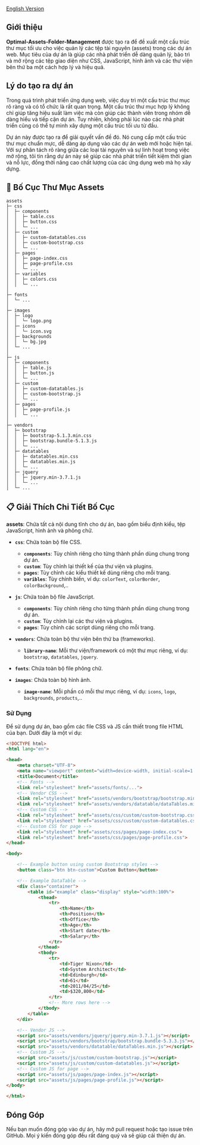 [English Version](./README_en.md)

## Giới thiệu

**Optimal-Assets-Folder-Management** được tạo ra để đề xuất một cấu trúc thư mục tối ưu cho việc quản lý các tệp tài nguyên (assets) trong các dự án web. Mục tiêu của dự án là giúp các nhà phát triển dễ dàng quản lý, bảo trì và mở rộng các tệp giao diện như CSS, JavaScript, hình ảnh và các thư viện bên thứ ba một cách hợp lý và hiệu quả.

## Lý do tạo ra dự án

Trong quá trình phát triển ứng dụng web, việc duy trì một cấu trúc thư mục rõ ràng và có tổ chức là rất quan trọng. Một cấu trúc thư mục hợp lý không chỉ giúp tăng hiệu suất làm việc mà còn giúp các thành viên trong nhóm dễ dàng hiểu và tiếp cận dự án. Tuy nhiên, không phải lúc nào các nhà phát triển cũng có thể tự mình xây dựng một cấu trúc tối ưu từ đầu.

Dự án này được tạo ra để giải quyết vấn đề đó. Nó cung cấp một cấu trúc thư mục chuẩn mực, dễ dàng áp dụng vào các dự án web mới hoặc hiện tại. Với sự phân tách rõ ràng giữa các loại tài nguyên và sự linh hoạt trong việc mở rộng, tôi tin rằng dự án này sẽ giúp các nhà phát triển tiết kiệm thời gian và nỗ lực, đồng thời nâng cao chất lượng của các ứng dụng web mà họ xây dựng.

## 📖 Bố Cục Thư Mục Assets


```
assets
├─ css
│  ├─ components
│  │  ├─ table.css
│  │  ├─ button.css
│  │  └─ ...
│  ├─ custom
│  │  ├─ custom-datatables.css
│  │  ├─ custom-bootstrap.css
│  │  └─ ...
│  ├─ pages
│  │  ├─ page-index.css
│  │  ├─ page-profile.css
│  │  └─ ...
│  ├─ variables
│  │  ├─ colors.css
│  │  └─ ...
│
├─ fonts
│  └─ ...
│
├─ images
│  ├─ logo
│  │  └─ logo.png
│  ├─ icons
│  │  └─ icon.svg
│  ├─ backgrounds
│  │  └─ bg.jpg
│  └─ ...
│
├─ js
│  ├─ components
│  │  ├─ table.js
│  │  ├─ button.js
│  │  └─ ...
│  ├─ custom
│  │  ├─ custom-datatables.js
│  │  ├─ custom-bootstrap.js
│  │  └─ ...
│  ├─ pages
│  │  ├─ page-profile.js
│  │  └─ ...
│
├─ vendors
│  ├─ bootstrap
│  │  ├─ bootstrap-5.1.3.min.css
│  │  ├─ bootstrap.bundle-5.1.3.js
│  │  └─ ...
│  ├─ datatables
│  │  ├─ datatables.min.css
│  │  ├─ datatables.min.js
│  │  └─ ...
│  ├─ jquery
│  │  ├─ jquery.min-3.7.1.js
│  │  └─ ...
│  └─ ...
```

## 📋 Giải Thích Chi Tiết Bố Cục

**assets**: Chứa tất cả nội dung tĩnh cho dự án, bao gồm biểu định kiểu, tệp JavaScript, hình ảnh và phông chữ.

- **`css`**: Chứa toàn bộ file CSS.
  - **`components`**: Tùy chỉnh riêng cho từng thành phần dùng chung trong dự án.
  - **`custom`**: Tùy chỉnh lại thiết kế của thư viện và plugins.
  - **`pages`**: Tùy chỉnh các kiểu thiết kế dùng riêng cho mỗi trang.
  - **`varibles`**: Tùy chỉnh biến, ví dụ: `colorText`, `colorBorder`, `colorBackground`,..

- **`js`**: Chứa toàn bộ file JavaScript.
  - **`components`**: Tùy chỉnh riêng cho từng thành phần dùng chung trong dự án.
  - **`custom`**: Tùy chỉnh lại các thư viện và plugins.
  - **`pages`**: Tùy chỉnh các script dùng riêng cho mỗi trang.

- **`vendors`**: Chứa toàn bộ thư viện bên thứ ba (frameworks).
  - **`library-name`**: Mỗi thư viện/framework có một thư mục riêng, ví dụ: `bootstrap`, `datatables`, `jquery`.

- **`fonts`**: Chứa toàn bộ file phông chữ.

- **`images`**: Chứa toàn bộ hình ảnh.
  - **`image-name`**: Mỗi phần có mỗi thư mục riêng, ví dụ: `icons`, `logo`, `backgrounds`, `products`,..

### Sử Dụng

Để sử dụng dự án, bao gồm các file CSS và JS cần thiết trong file HTML của bạn. Dưới đây là một ví dụ:

```html
<!DOCTYPE html>
<html lang="en">

<head>
    <meta charset="UTF-8">
    <meta name="viewport" content="width=device-width, initial-scale=1.0">
    <title>Document</title>
    <!-- Fonts -->
    <link rel="stylesheet" href="assets/fonts/...">
    <!-- Vendor CSS -->
    <link rel="stylesheet" href="assets/vendors/bootstrap/bootstrap.min-5.3.3.css">
    <link rel="stylesheet" href="assets/vendors/datatable/dataTables.min.css">
    <!-- Custom CSS -->
    <link rel="stylesheet" href="assets/css/custom/custom-bootstrap.css">
    <link rel="stylesheet" href="assets/css/custom/custom-datatables.css">
    <!-- Custom CSS for page -->
    <link rel="stylesheet" href="assets/css/pages/page-index.css">
    <link rel="stylesheet" href="assets/css/pages/page-profile.css">
</head>

<body>

    <!-- Example button using custom Bootstrap styles -->
    <button class="btn btn-custom">Custom Button</button>

    <!-- Example DataTable -->
    <div class="container">
        <table id="example" class="display" style="width:100%">
            <thead>
                <tr>
                    <th>Name</th>
                    <th>Position</th>
                    <th>Office</th>
                    <th>Age</th>
                    <th>Start date</th>
                    <th>Salary</th>
                </tr>
            </thead>
            <tbody>
                <tr>
                    <td>Tiger Nixon</td>
                    <td>System Architect</td>
                    <td>Edinburgh</td>
                    <td>61</td>
                    <td>2011/04/25</td>
                    <td>$320,800</td>
                </tr>
                <!-- More rows here -->
            </tbody>
        </table>
    </div>

    <!-- Vendor JS -->
    <script src="assets/vendors/jquery/jquery.min-3.7.1.js"></script>
    <script src="assets/vendors/bootstrap/bootstrap.bundle-5.3.3.js"></script>
    <script src="assets/vendors/datatable/dataTables.min.js"></script>
    <!-- Custom JS -->
    <script src="assets/js/custom/custom-bootstrap.js"></script>
    <script src="assets/js/custom/custom-datatables.js"></script>
    <!-- Custom JS for page -->
    <script src="assets/js/pages/page-index.js"></script>
    <script src="assets/js/pages/page-profile.js"></script>
</body>

</html>
```

## Đóng Góp

Nếu bạn muốn đóng góp vào dự án, hãy mở pull request hoặc tạo issue trên GitHub. Mọi ý kiến đóng góp đều rất đáng quý và sẽ giúp cải thiện dự án.
